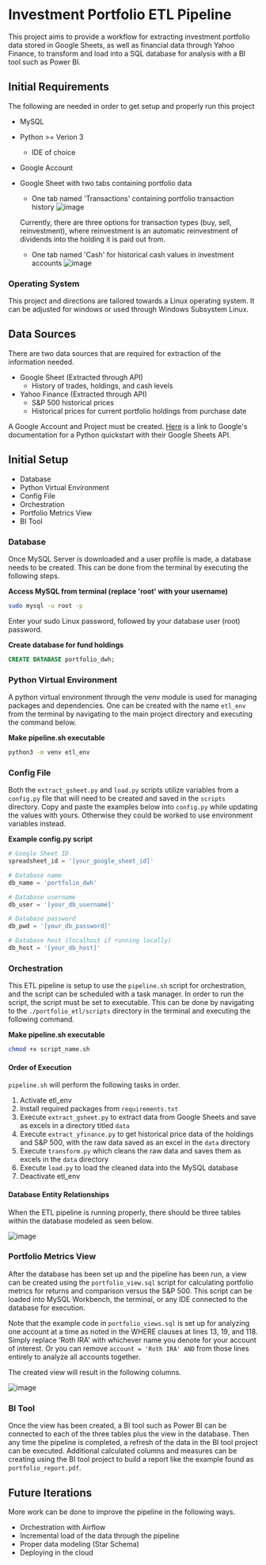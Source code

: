 # Investment Portfolio ETL Pipeline 
This project aims to provide a workflow for extracting investment portfolio data stored in Google Sheets, as well 
as financial data through Yahoo Finance, to transform and load into a SQL database for analysis with a BI tool 
such as Power BI.

## Initial Requirements
The following are needed in order to get setup and properly run this project
* MySQL
* Python >= Verion 3
  * IDE of choice
* Google Account
* Google Sheet with two tabs containing portfolio data
  * One tab named 'Transactions' containing portfolio transaction history
  ![image](images/portfolio_data_example.JPG)
  
  Currently, there are three options for transaction types (buy, sell, reinvestment), where reinvestment is an 
  automatic reinvestment of dividends into the holding it is paid out from.

  * One tab named 'Cash' for historical cash values in investment accounts
  ![image](images/cash_gSheet_example.JPG)

### Operating System
This project and directions are tailored towards a Linux operating system. It can be adjusted for windows or 
used through Windows Subsystem Linux.

## Data Sources
There are two data sources that are required for extraction of the information needed.
* Google Sheet (Extracted through API)
  * History of trades, holdings, and cash levels
* Yahoo Finance (Extracted through API)
  * S&P 500 historical prices
  * Historical prices for current portfolio holdings from purchase date

A Google Account and Project must be created. [Here](https://developers.google.com/sheets/api/quickstart/python) is a link to 
Google's documentation for a Python quickstart with their Google Sheets API.

## Initial Setup

* Database
* Python Virtual Environment
* Config File
* Orchestration
* Portfolio Metrics View
* BI Tool

### Database
Once MySQL Server is downloaded and a user profile is made, a database needs to be created. This can be done from the terminal 
by executing the following steps.

**Access MySQL from terminal (replace 'root' with your username)**
``` bash
sudo mysql -u root -p
```
Enter your sudo Linux password, followed by your database user (root) password.

**Create database for fund holdings**
``` sql
CREATE DATABASE portfolio_dwh;
```

### Python Virtual Environment
A python virtual environment through the venv module is used for managing packages and dependencies.
One can be created with the name `etl_env` from the terminal by navigating to the main project directory 
and executing the command below.

**Make pipeline.sh executable**
``` bash
python3 -m venv etl_env
```

### Config File
Both the `extract_gsheet.py` and `load.py` scripts utilize variables from a `config.py` file that will need to 
be created and saved in the `scripts` directory. Copy and paste the examples below into `config.py` while 
updating the values with yours. Otherwise they could be worked to use environment variables instead.

**Example config.py script**
``` python
# Google Sheet ID
spreadsheet_id = '[your_google_sheet_id]'

# Database name
db_name = 'portfolio_dwh'

# Database username
db_user = '[your_db_username]'

# Database password
db_pwd = '[your_db_password]'

# Database host (localhost if running locally)
db_host = '[your_db_host]'
```

### Orchestration
This ETL pipeline is setup to use the `pipeline.sh` script for orchestration, and the script can 
be scheduled with a task manager. In order to run the script, the script must be set to executable. This 
can be done by navigating to the `./portfolio_etl/scripts` directory in the terminal and executing the 
following command.

**Make pipeline.sh executable**
``` bash
chmod +x script_name.sh
```

#### Order of Execution
`pipeline.sh` will perform the following tasks in order.

1. Activate etl_env
2. Install required packages from `requirements.txt`
3. Execute `extract_gsheet.py` to extract data from Google Sheets and save as excels in a directory 
titled `data`
4. Execute `extract_yfinance.py` to get historical price data of the holdings and S&P 500, with the 
raw data saved as an excel in the `data` directory
5. Execute `transform.py` which cleans the raw data and saves them as excels in the `data` directory
6. Execute `load.py` to load the cleaned data into the MySQL database
7. Deactivate etl_env

#### Database Entity Relationships
When the ETL pipeline is running properly, there should be three tables within the database modeled as
seen below.

![image](images/ER_Portfolio_DWH.png)

### Portfolio Metrics View
After the database has been set up and the pipeline has been run, a view can be created using the 
`portfolio_view.sql` script for calculating portfolio metrics for returns and comparison versus 
the S&P 500. This script can be loaded into MySQL Workbench, the terminal, or any IDE connected 
to the database for execution.

Note that the example code in `portfolio_views.sql` is set up for analyzing one account at a time 
as noted in the WHERE clauses at lines 13, 19, and 118. Simply replace 'Roth IRA' with whichever 
name you denote for your account of interest. Or you can remove `account = 'Roth IRA' AND` from 
those lines entirely to analyze all accounts together.

The created view will result in the following columns.

![image](images/portfolio_metrics_view.png)

### BI Tool
Once the view has been created, a BI tool such as Power BI can be connected to each of the three 
tables plus the view in the database. Then any time the pipeline is completed, a refresh of the 
data in the BI tool project can be executed. Additional calculated columns and measures can be 
creating using the BI tool project to build a report like the example found as `portfolio_report.pdf`.

## Future Iterations
More work can be done to improve the pipeline in the following ways.

* Orchestration with Airflow
* Incremental load of the data through the pipeline
* Proper data modeling (Star Schema)
* Deploying in the cloud